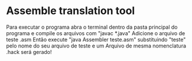 # Assemble translation tool
Para executar o programa abra o terminal dentro da pasta principal do programa e compile os arquivos com "javac *.java"
Adicione o arquivo de teste .asm
Então execute "java Assembler teste.asm" substituindo "teste" pelo nome do seu arquivo de teste e um Arquivo de mesma nomenclatura .hack será gerado! 
